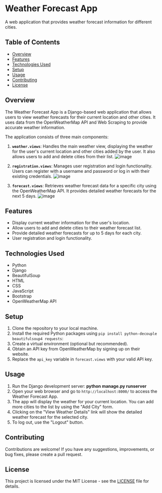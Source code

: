# Weather Forecast App

A web application that provides weather forecast information for different cities.

## Table of Contents

- [Overview](#overview)
- [Features](#features)
- [Technologies Used](#technologies-used)
- [Setup](#setup)
- [Usage](#usage)
- [Contributing](#contributing)
- [License](#license)

## Overview

The Weather Forecast App is a Django-based web application that allows users to view weather forecasts for their current location and other cities. It uses data from the OpenWeatherMap API and Web Scraping to provide accurate weather information.

The application consists of three main components:

1. **`weather.views`**: Handles the main weather view, displaying the weather for the user's current location and other cities added by the user. It also allows users to add and delete cities from their list.
   ![image](https://github.com/Didipaldidi/Weather-App-with-Django-Python/assets/64215294/ddb2ab2f-1837-4f21-a55d-f0a4aafd362a)

2. **`registration.views`**: Manages user registration and login functionality. Users can register with a username and password or log in with their existing credentials.
   ![image](https://github.com/Didipaldidi/Weather-App-with-Django-Python/assets/64215294/2378cc1c-6539-4ecb-9a9c-56ff0cf9ffd8)

3. **`forecast.views`**: Retrieves weather forecast data for a specific city using the OpenWeatherMap API. It provides detailed weather forecasts for the next 5 days.
   ![image](https://github.com/Didipaldidi/Weather-App-with-Django-Python/assets/64215294/119d58d6-5ff5-41ad-9838-05082fcab3cd)

## Features

- Display current weather information for the user's location.
- Allow users to add and delete cities to their weather forecast list.
- Provide detailed weather forecasts for up to 5 days for each city.
- User registration and login functionality.

## Technologies Used

- Python
- Django
- BeautifulSoup
- HTML
- CSS
- JavaScript
- Bootstrap
- OpenWeatherMap API


## Setup

1. Clone the repository to your local machine.
2. Install the required Python packages using `pip install python-decouple beautifulsoup4 requests`:
3. Create a virtual environment (optional but recommended).
4. Obtain an API key from OpenWeatherMap by signing up on their website.
5. Replace the `api_key` variable in `forecast.views` with your valid API key.

## Usage

1. Run the Django development server: **python manage.py runserver**
2. Open your web browser and go to `http://localhost:8000/` to access the Weather Forecast App.
3. The app will display the weather for your current location. You can add more cities to the list by using the "Add City" form.
4. Clicking on the "View Weather Details" link will show the detailed weather forecast for the selected city.
5. To log out, use the "Logout" button.

## Contributing

Contributions are welcome! If you have any suggestions, improvements, or bug fixes, please create a pull request.

## License

This project is licensed under the MIT License - see the [LICENSE](LICENSE) file for details.


